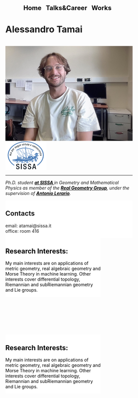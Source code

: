 


<!-- DEFINE THE STYLE OF THE WEBSITE MENU  -->

<head>
    <meta charset="UTF-8">
    <meta name="viewport" content="width=device-width, initial-scale=1.0">
    <title>Menu Example</title>
    <style>
        /* Optional: Some basic styling for demonstration */
        .menu-container {
            text-align: center; /* Center the menu */
        }
        nav ul {
            list-style-type: none;
            margin: 0;
            padding: 0;
            display: inline-block; /* Make the menu display inline-block */
        }
        nav li {
            display: inline;
            margin-right: 10px;
        }
        nav a {
            text-decoration: none;
            color: #000; /* Black text color */
            font-weight: bold;
            font-size: 20px; 
        }
    </style>
</head>
<body>

<div class="menu-container">
    <nav>
        <ul>
            <li><a href="https://aleetamai.github.io">Home</a></li>
            <li><a href="https://aleetamai.github.io/talks&carrer">Talks&Career</a></li>
            <li><a href="https://aleetamai.github.io/works">Works</a></li>
        </ul>
    </nav>
</div>
</body>

<!-- DEFINE THE SIDEBAR FOR THE PRESENTATION  -->

<head>
<meta name="viewport" content="width=device-width, initial-scale=1">
<style>
* {
  box-sizing: border-box;
}

/* Create two unequal columns that floats next to each other */
.column {
  float: left;
  padding: 10px;
  height: 180px; /* Should be removed. Only for demonstration */
}
.left {
  width: 25%;
}
.right {
  width: 75%;
}

/* Clear floats after the columns */
.row:after {
  content: "";
  display: table;
  clear: both;
}
</style>
</head>


<!------------------------------------------------------------------------------------------------  -->
<!--------------------------------------- Bulding Website ----------------------------------------  -->
<!------------------------------------------------------------------------------------------------  -->

<!-- TITLE AND PRESENTATION  -->

<h1>Alessandro Tamai</h1>


<br>

<img align="left" width="520" src="assets/myfoto2" />
<img src="assets/sissalogo.png" width="130" />

-------

​_Ph.D. student <a style="color:black;" href="https://math.sissa.it/users/alessandro-tamai"><b>at SISSA </b></a> in Geometry and Mathematical Physics as member of the <a style="color:black;" href="https://sites.google.com/view/realalgebraicgeometry/home"><b>Real Geometry Group</b></a>, under the supervision of <a style="color:black;" href="https://sites.google.com/view/lerario/home"><b>Antonio Lerario</b></a>._

<!-- CONTACTS AND INTERESTS  -->

<body>
<div class="row">
  <div class="column left" style="background-color:white;">
    <h2>Contacts</h2>
      <p>email:  atamai@sissa.it
      <br>
      office: room 416</p>
  </div>
  <div class="column right" style="background-color:white;">
    <h2 style="color:black;">Research Interests:</h2>
     <p style="color:black;" > My main interests are on applications of metric geometry, real algebraic geometry and Morse Theory in machine learning. Other interests cover differential topology, Riemannian and subRiemannian geometry and Lie groups.</p>
  </div>
</div>

</body>



<br>
<br>
<br>
<br>
<br>
<br>
<br>

  </div>
  <div class="column right" style="background-color:white;">
    <h2 style="color:black;">Research Interests:</h2>
     <p style="color:black;" > My main interests are on applications of metric geometry, real algebraic geometry and Morse Theory in machine learning. Other interests cover differential topology, Riemannian and subRiemannian geometry and Lie groups.</p>
  </div>
</div>

</body>




